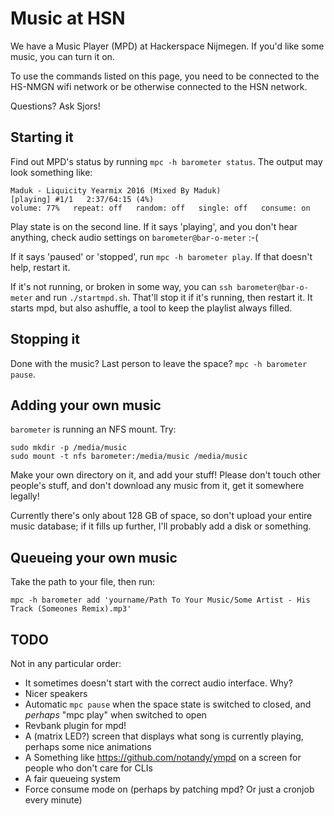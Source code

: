 # Music at HSN

We have a Music Player (MPD) at Hackerspace Nijmegen. If you'd like some music,
you can turn it on.

To use the commands listed on this page, you need to be connected to the HS-NMGN
wifi network or be otherwise connected to the HSN network.

Questions? Ask Sjors!

## Starting it

Find out MPD's status by running `mpc -h barometer status`. The output may look
something like:

```
Maduk - Liquicity Yearmix 2016 (Mixed By Maduk)
[playing] #1/1   2:37/64:15 (4%)
volume: 77%   repeat: off   random: off   single: off   consume: on 
```

Play state is on the second line. If it says 'playing', and you don't hear
anything, check audio settings on `barometer@bar-o-meter` :-(

If it says 'paused' or 'stopped', run `mpc -h barometer play`. If that doesn't
help, restart it.

If it's not running, or broken in some way, you can `ssh barometer@bar-o-meter`
and run `./startmpd.sh`. That'll stop it if it's running, then restart it. It
starts mpd, but also ashuffle, a tool to keep the playlist always filled.

## Stopping it

Done with the music? Last person to leave the space? `mpc -h barometer pause`.

## Adding your own music

`barometer` is running an NFS mount. Try:

```
sudo mkdir -p /media/music
sudo mount -t nfs barometer:/media/music /media/music
```

Make your own directory on it, and add your stuff! Please don't touch other
people's stuff, and don't download any music from it, get it somewhere legally!

Currently there's only about 128 GB of space, so don't upload your entire music
database; if it fills up further, I'll probably add a disk or something.

## Queueing your own music

Take the path to your file, then run:

```
mpc -h barometer add 'yourname/Path To Your Music/Some Artist - His Track (Someones Remix).mp3'
```

## TODO

Not in any particular order:

* It sometimes doesn't start with the correct audio interface. Why?
* Nicer speakers
* Automatic `mpc pause` when the space state is switched to closed, and *perhaps* "mpc play" when
  switched to open
* Revbank plugin for mpd!
* A (matrix LED?) screen that displays what song is currently playing, perhaps some nice animations
* A Something like https://github.com/notandy/ympd on a screen for people who don't care for CLIs
* A fair queueing system
* Force consume mode on (perhaps by patching mpd? Or just a cronjob every minute)
